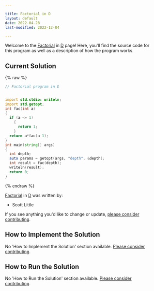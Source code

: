 ```yaml
---

title: Factorial in D
layout: default
date: 2022-04-28
last-modified: 2022-12-04

---
```


Welcome to the [Factorial](https://sampleprograms.io/projects/factorial) in [D](https://sampleprograms.io/languages/d) page! Here, you'll find the source code for this program as well as a description of how the program works.

## Current Solution

{% raw %}

```d
// Factorial program in D


import std.stdio: writeln;
import std.getopt;
int fac(int a)
{
  if (a <= 1)
    {
      return 1;
    }
  return a*fac(a-1);
}
int main(string[] args)
{
  int depth;
  auto params = getopt(args, "depth", &depth);
  int result = fac(depth);
  writeln(result);
  return 0;
}
```

{% endraw %}

[Factorial](https://sampleprograms.io/projects/factorial) in [D](https://sampleprograms.io/languages/d) was written by:

- Scott Little

If you see anything you'd like to change or update, [please consider contributing](https://github.com/TheRenegadeCoder/sample-programs).

## How to Implement the Solution

No 'How to Implement the Solution' section available. [Please consider contributing](https://github.com/TheRenegadeCoder/sample-programs-website).

## How to Run the Solution

No 'How to Run the Solution' section available. [Please consider contributing](https://github.com/TheRenegadeCoder/sample-programs-website).